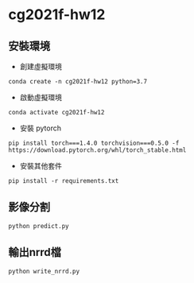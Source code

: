 # cg2021f-hw12
## 安裝環境
* 創建虛擬環境
```
conda create -n cg2021f-hw12 python=3.7
```
* 啟動虛擬環境
```
conda activate cg2021f-hw12
```
* 安裝 pytorch
```
pip install torch===1.4.0 torchvision===0.5.0 -f https://download.pytorch.org/whl/torch_stable.html
```
* 安裝其他套件
```
pip install -r requirements.txt
```
## 影像分割
```
python predict.py
```
## 輸出nrrd檔
```
python write_nrrd.py
```
